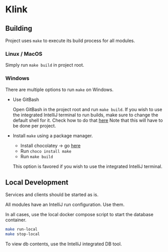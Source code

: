 # Klink

## Building
Project uses `make` to execute its build process for all modules.

### Linux / MacOS
Simply run `make build` in project root.

### Windows
There are multiple options to run `make` on Windows.

- Use GitBash

  Open GitBash in the project root and run `make build`.
  If you wish to use the integrated IntelliJ terminal to run builds, make sure to change the default shell for it. Check how to do that [here](https://www.jetbrains.com/help/idea/settings-tools-terminal.html)
  Note that this will have to be done per project.

- Install `make` using a package manager.
    - Install chocolatey -> go [here](https://chocolatey.org/install)
    - Run `choco install make`
    - Run `make build`
    
    This option is favored if you wish to use the integrated IntelliJ terminal.


## Local Development
Services and clients should be started as is. 

All modules have an IntelliJ run configuration. Use them.

In all cases, use the local docker compose script to start the database container.
```sh
make run-local
make stop-local
```

To view db contents, use the IntelliJ integrated DB tool.
